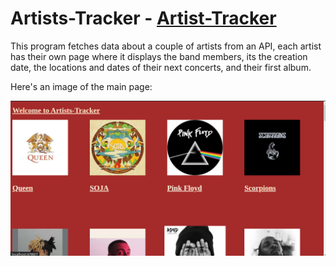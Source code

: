 # Artists-Tracker - [Artist-Tracker](https://7sion7.github.io/currency-converter/)

This program fetches data about a couple of artists from an API, each artist has their own page where it displays the band members, its the creation date, the locations and dates of their next concerts, and their first album.

Here's an image of the main page:

![Image of main page](images/MainPage.png)
